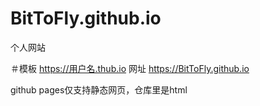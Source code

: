 # BitToFly.github.io
个人网站


＃模板      https://用户名.thub.io
网址      https://BitToFly.github.io 

github pages仅支持静态网页，仓库里是html
